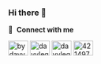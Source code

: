 ### Hi there 👋
🔗 &nbsp;**Connect with me**
<p align="left">
<a href="https://dev.to/bydavy" target="blank"><img align="center" src="https://cdn.jsdelivr.net/npm/simple-icons@3.0.1/icons/dev-dot-to.svg" alt="bydavy" height="30" width="40" /></a>
<a href="https://twitter.com/davyleggieri" target="blank"><img align="center" src="https://raw.githubusercontent.com/rahuldkjain/github-profile-readme-generator/master/src/images/icons/Social/twitter.svg" alt="davyleggieri" height="30" width="40" /></a>
<a href="https://www.linkedin.com/in/davyleggieri/" target="blank"><img align="center" src="https://raw.githubusercontent.com/rahuldkjain/github-profile-readme-generator/master/src/images/icons/Social/linked-in-alt.svg" alt="davyleggieri" height="30" width="40" /></a>
<a href="https://stackoverflow.com/users/1691331/" target="blank"><img align="center" src="https://raw.githubusercontent.com/rahuldkjain/github-profile-readme-generator/master/src/images/icons/Social/stack-overflow.svg" alt="4214976" height="30" width="40" /></a>


<!--
**bydavy/bydavy** is a ✨ _special_ ✨ repository because its `README.md` (this file) appears on your GitHub profile.

Here are some ideas to get you started:

- 🔭 I’m currently working on ...
- 🌱 I’m currently learning ...
- 👯 I’m looking to collaborate on ...
- 🤔 I’m looking for help with ...
- 💬 Ask me about ...
- 📫 How to reach me: ...
- 😄 Pronouns: ...
- ⚡ Fun fact: ...
-->
